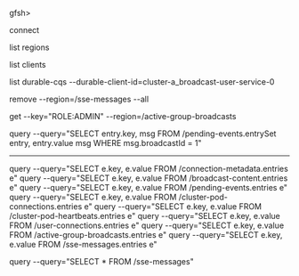 gfsh>

connect

list regions

list clients

list durable-cqs --durable-client-id=cluster-a_broadcast-user-service-0

remove --region=/sse-messages --all

get --key="ROLE:ADMIN" --region=/active-group-broadcasts

query --query="SELECT entry.key, msg FROM /pending-events.entrySet entry, entry.value msg WHERE msg.broadcastId = 1"


---

query --query="SELECT e.key, e.value FROM /connection-metadata.entries e"
query --query="SELECT e.key, e.value FROM /broadcast-content.entries e"
query --query="SELECT e.key, e.value FROM /pending-events.entries e"
query --query="SELECT e.key, e.value FROM /cluster-pod-connections.entries e"
query --query="SELECT e.key, e.value FROM /cluster-pod-heartbeats.entries e"
query --query="SELECT e.key, e.value FROM /user-connections.entries e"
query --query="SELECT e.key, e.value FROM /active-group-broadcasts.entries e"
query --query="SELECT e.key, e.value FROM /sse-messages.entries e"

query --query="SELECT * FROM /sse-messages"

